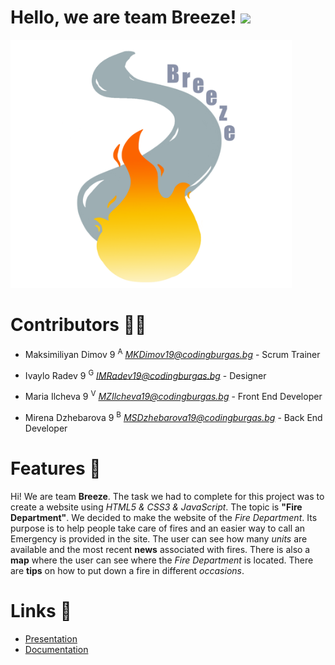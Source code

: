 # Hello, we are team Breeze! <img src="https://raw.githubusercontent.com/MartinHeinz/MartinHeinz/master/wave.gif" width="30px">

<img src="Pictures/logo1.png" width="450px">

# Contributors 🐱‍💻

- Maksimiliyan Dimov 9 <sup>A</sup> *<MKDimov19@codingburgas.bg>* - Scrum Trainer

- Ivaylo Radev 9 <sup>G</sup> *<IMRadev19@codingburgas.bg>* - Designer

- Maria Ilcheva 9 <sup>V</sup> *<MZIlcheva19@codingburgas.bg>* - Front End Developer

- Mirena Dzhebarova 9 <sup>B</sup> *<MSDzhebarova19@codingburgas.bg>* - Back End Developer

# Features 🧯

Hi! We are team **Breeze**. The task we had to complete for this project was to create a website using *HTML5 & CSS3 & JavaScript*. The topic is **"Fire Department"**. We decided to make the website of the *Fire Department*. Its purpose is to help people take care of fires and an easier way to call an Emergency is provided in the site. The user can see how many *units* are available and the most recent **news** associated with fires. There is also a **map** where the user can see where the *Fire Department* is located. There are **tips** on how to put down a fire in different *occasions*.

# Links 🧬

* [Presentation](https://codingburgas-my.sharepoint.com/:p:/g/personal/msdzhebarova19_codingburgas_bg/EdnGwyF7n55Km2wc6zkVx4cBSWXPHHQAcqZ6-CDGCG86EQ?e=pLTD6C)
* [Documentation]()